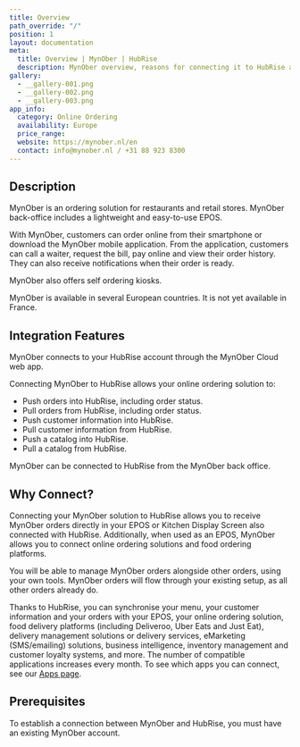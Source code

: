 ```yaml
---
title: Overview
path_override: "/"
position: 1
layout: documentation
meta:
  title: Overview | MynOber | HubRise
  description: MynOber overview, reasons for connecting it to HubRise and summary of integrated features. Synchronise data between your EPOS and your apps.
gallery:
  - __gallery-001.png
  - __gallery-002.png
  - __gallery-003.png
app_info:
  category: Online Ordering
  availability: Europe
  price_range:
  website: https://mynober.nl/en
  contact: info@mynober.nl / +31 88 923 8300
---
```


## Description

MynOber is an ordering solution for restaurants and retail stores. MynOber back-office includes a lightweight and easy-to-use EPOS.

With MynOber, customers can order online from their smartphone or download the MynOber mobile application. From the application, customers can call a waiter, request the bill, pay online and view their order history. They can also receive notifications when their order is ready.

MynOber also offers self ordering kiosks.

MynOber is available in several European countries. It is not yet available in France.

## Integration Features

MynOber connects to your HubRise account through the MynOber Cloud web app.

Connecting MynOber to HubRise allows your online ordering solution to:

- Push orders into HubRise, including order status.
- Pull orders from HubRise, including order status.
- Push customer information into HubRise.
- Pull customer information from HubRise.
- Push a catalog into HubRise.
- Pull a catalog from HubRise.

MynOber can be connected to HubRise from the MynOber back office.

## Why Connect?

Connecting your MynOber solution to HubRise allows you to receive MynOber orders directly in your EPOS or Kitchen Display Screen also connected with HubRise. Additionally, when used as an EPOS, MynOber allows you to connect online ordering solutions and food ordering platforms.

You will be able to manage MynOber orders alongside other orders, using your own tools. MynOber orders will flow through your existing setup, as all other orders already do.

Thanks to HubRise, you can synchronise your menu, your customer information and your orders with your EPOS, your online ordering solution, food delivery platforms (including Deliveroo, Uber Eats and Just Eat), delivery management solutions or delivery services, eMarketing (SMS/emailing) solutions, business intelligence, inventory management and customer loyalty systems, and more. The number of compatible applications increases every month. To see which apps you can connect, see our [Apps page](/apps).

## Prerequisites

To establish a connection between MynOber and HubRise, you must have an existing MynOber account.
